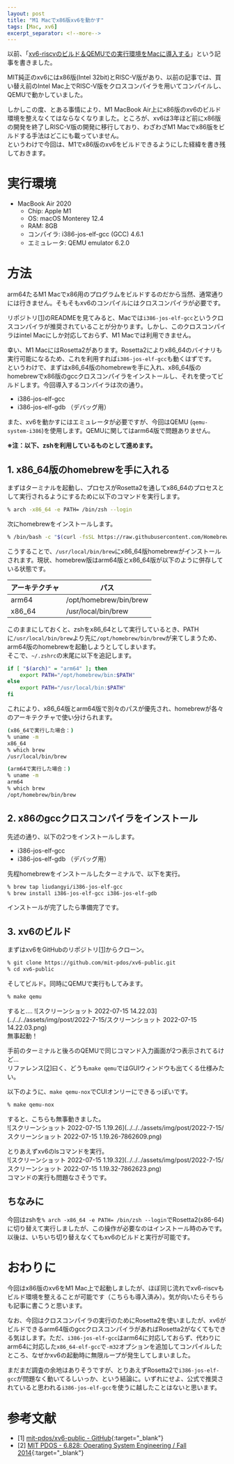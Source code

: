 ```yaml
---
layout: post
title: "M1 Macでx86版xv6を動かす"
tags: [Mac, xv6]
excerpt_separator: <!--more-->
---
```


以前、「[xv6-riscvのビルド＆QEMUでの実行環境をMacに導入する](../../03/07/xv6-riscv%E3%81%AE%E3%83%93%E3%83%AB%E3%83%89-QEMU%E3%81%A7%E3%81%AE%E5%AE%9F%E8%A1%8C%E7%92%B0%E5%A2%83%E3%82%92Mac%E3%81%AB%E5%B0%8E%E5%85%A5%E3%81%99%E3%82%8B.html)」という記事を書きました。  

MIT純正のxv6にはx86版(Intel 32bit)とRISC-V版があり、以前の記事では、買い替え前のIntel Mac上でRISC-V版をクロスコンパイラを用いてコンパイルし、QEMUで動かしていました。  

しかしこの度、とある事情により、M1 MacBook Air上にx86版のxv6のビルド環境を整えなくてはならなくなりました。ところが、xv6は3年ほど前にx86版の開発を終了しRISC-V版の開発に移行しており、わざわざM1 Macでx86版をビルドする手法はどこにも載っていません。  
というわけで今回は、M1でx86版のxv6をビルドできるようにした経緯を書き残しておきます。

<!--more-->  

# 実行環境

- MacBook Air 2020
  - Chip: Apple M1
  - OS: macOS Monterey 12.4
  - RAM: 8GB
  - コンパイラ: i386-jos-elf-gcc (GCC) 4.6.1
  - エミュレータ: QEMU emulator 6.2.0

# 方法

arm64たるM1 Macでx86用のプログラムをビルドするのだから当然、通常通りには行きません。そもそもxv6のコンパイルにはクロスコンパイラが必要です。  

リポジトリ\[[1](#links)\]のREADMEを見てみると、Macでは``i386-jos-elf-gcc``というクロスコンパイラが推奨されていることが分かります。しかし、このクロスコンパイラはintel Macにしか対応しておらず、M1 Macでは利用できません。  

幸い、M1 MacにはRosetta2があります。Rosetta2によりx86_64のバイナリも実行可能になるため、これを利用すれば``i386-jos-elf-gcc``も動くはずです。  
というわけで、まずはx86_64版のhomebrewを手に入れ、x86_64版のhomebrewでx86版のgccクロスコンパイラをインストールし、それを使ってビルドします。今回導入するコンパイラは次の通り。

- i386-jos-elf-gcc
- i386-jos-elf-gdb （デバッグ用）


また、xv6を動かすにはエミュレータが必要ですが、今回はQEMU (``qemu-system-i386``)を使用します。QEMUに関してはarm64版で問題ありません。  

**※注：以下、zshを利用しているものとして進めます。**

## 1. x86_64版のhomebrewを手に入れる

まずはターミナルを起動し、プロセスがRosetta2を通してx86_64のプロセスとして実行されるようにするために以下のコマンドを実行します。

```zsh
% arch -x86_64 -e PATH= /bin/zsh --login
```

次にhomebrewをインストールします。

```zsh
% /bin/bash -c "$(curl -fsSL https://raw.githubusercontent.com/Homebrew/install/master/install.sh)"
```

こうすることで、``/usr/local/bin/brew``にx86_64版homebrewがインストールされます。現状、homebrew版はarm64版とx86_64版が以下のように併存している状態です。  

| アーキテクチャ | パス                   |
| -------------- | ---------------------- |
| arm64          | /opt/homebrew/bin/brew |
| x86_64         | /usr/local/bin/brew    |

このままにしておくと、zshをx86_64として実行しているとき、PATHに``/usr/local/bin/brew``より先に``/opt/homebrew/bin/brew``が来てしまうため、arm64版のhomebrewを起動しようとしてしまいます。  
そこで、``~/.zshrc``の末尾に以下を追記します。

```sh
if [ "$(arch)" = "arm64" ]; then
    export PATH="/opt/homebrew/bin:$PATH"
else
    export PATH="/usr/local/bin:$PATH"
fi
```

これにより、x86_64版とarm64版で別々のパスが優先され、homebrewが各々のアーキテクチャで使い分けられます。

```zsh
(x86_64で実行した場合：)
% uname -m
x86_64
% which brew
/usr/local/bin/brew

(arm64で実行した場合：)
% uname -m                          
arm64
% which brew
/opt/homebrew/bin/brew
```



## 2. x86のgccクロスコンパイラをインストール

先述の通り、以下の2つをインストールします。

- i386-jos-elf-gcc
- i386-jos-elf-gdb （デバッグ用）

先程homebrewをインストールしたターミナルで、以下を実行。

```zsh
% brew tap liudangyi/i386-jos-elf-gcc
% brew install i386-jos-elf-gcc i386-jos-elf-gdb
```

インストールが完了したら準備完了です。

## 3. xv6のビルド

まずはxv6をGitHubのリポジトリ\[[1](#links)\]からクローン。

```zsh
% git clone https://github.com/mit-pdos/xv6-public.git
% cd xv6-public
```

そしてビルド。同時にQEMUで実行もしてみます。

```zsh
% make qemu
```

すると…. 
![スクリーンショット 2022-07-15 14.22.03](../../../assets/img/post/2022-7-15/スクリーンショット 2022-07-15 14.22.03.png)  
無事起動！ 

手前のターミナルと後ろのQEMUで同じコマンド入力画面が2つ表示されてるけど…  
リファレンス\[[2](#links)\]曰く、どうも``make qemu``ではGUIウィンドウも出てくる仕様みたい。  

以下のように、``make qemu-nox``でCUIオンリーにできるっぽいです。  

```zsh
% make qemu-nox
```

すると、こちらも無事動きました。  
![スクリーンショット 2022-07-15 1.19.26](../../../assets/img/post/2022-7-15/スクリーンショット 2022-07-15 1.19.26-7862609.png)  

とりあえずxv6のlsコマンドを実行。  
![スクリーンショット 2022-07-15 1.19.32](../../../assets/img/post/2022-7-15/スクリーンショット 2022-07-15 1.19.32-7862623.png)  
コマンドの実行も問題なさそうです。

## ちなみに

今回はzshを``% arch -x86_64 -e PATH= /bin/zsh --login``でRosetta2(x86-64)に切り替えて実行しましたが、この操作が必要なのはインストール時のみです。以後は、いちいち切り替えなくてもxv6のビルドと実行が可能です。

# おわりに

今回はx86版のxv6をM1 Mac上で起動しましたが、ほぼ同じ流れでxv6-riscvもビルド環境を整えることが可能です（こちらも導入済み）。気が向いたらそちらも記事に書こうと思います。  

なお、今回はクロスコンパイラの実行のためにRosetta2を使いましたが、xv6がビルドできるarm64版のgccクロスコンパイラがあればRosetta2がなくてもできる気はします。ただ、``i386-jos-elf-gcc``はarm64に対応しておらず、代わりにarm64に対応した``x86_64-elf-gcc``で``-m32``オプションを追加してコンパイルしたところ、なぜかxv6の起動時に無限ループが発生してしまいました。  

まだまだ調査の余地はありそうですが、とりあえずRosetta2で``i386-jos-elf-gcc``が問題なく動いてるしいっか、という結論に。いずれにせよ、公式で推奨されていると思われる``i386-jos-elf-gcc``を使うに越したことはないと思います。

<div id="links"></div>

# 参考文献

- [1] [mit-pdos/xv6-public - GitHub](https://github.com/mit-pdos/xv6-public){:target="_blank"}
- [2] [MIT PDOS - 6.828: Operating System Engineering / Fall 2014](https://pdos.csail.mit.edu/6.828/2014/labguide.html){:target="_blank"}
